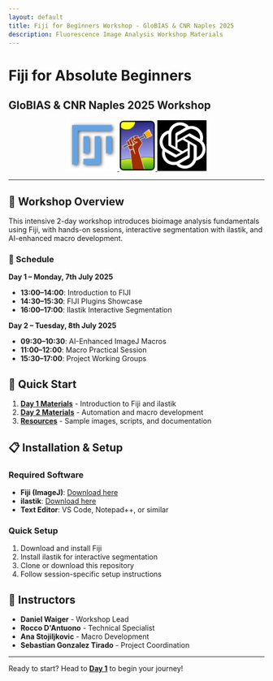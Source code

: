 ```yaml
---
layout: default
title: Fiji for Beginners Workshop - GloBIAS & CNR Naples 2025
description: Fluorescence Image Analysis Workshop Materials
---
```


# Fiji for Absolute Beginners
## GloBIAS & CNR Naples 2025 Workshop

<div align="center">
  <a href="https://imagej.net/software/fiji/">
    <img src="assets/logos/fiji-logo.png" alt="Fiji" height="100">
  </a>
  <a href="https://www.ilastik.org/">
    <img src="assets/logos/ilastik-logo.png" alt="ilastik" height="100">
  </a>
  <a href="https://chat.openai.com/">
    <img src="assets/logos/chatgpt-logo.webp" alt="ChatGPT" height="100">
  </a>
</div>

---

## 🎯 Workshop Overview

This intensive 2-day workshop introduces bioimage analysis fundamentals using Fiji, with hands-on sessions, interactive segmentation with ilastik, and AI-enhanced macro development.

### 📅 Schedule

**Day 1 – Monday, 7th July 2025**
- **13:00–14:00**: Introduction to FIJI
- **14:30–15:30**: FIJI Plugins Showcase  
- **16:00–17:00**: Ilastik Interactive Segmentation

**Day 2 – Tuesday, 8th July 2025**
- **09:30–10:30**: AI-Enhanced ImageJ Macros
- **11:00–12:00**: Macro Practical Session
- **15:30–17:00**: Project Working Groups

## 🚀 Quick Start

1. **[Day 1 Materials](Day1_Monday_July_7/)** - Introduction to Fiji and ilastik
2. **[Day 2 Materials](Day2_Tuesday_July_8/)** - Automation and macro development
3. **[Resources](Resources/)** - Sample images, scripts, and documentation

## 📋 Installation & Setup

### Required Software
- **Fiji (ImageJ)**: [Download here](https://imagej.net/software/fiji/downloads)
- **ilastik**: [Download here](https://www.ilastik.org/download.html)
- **Text Editor**: VS Code, Notepad++, or similar

### Quick Setup
1. Download and install Fiji
2. Install ilastik for interactive segmentation
3. Clone or download this repository
4. Follow session-specific setup instructions

## 👥 Instructors
- **Daniel Waiger** - Workshop Lead
- **Rocco D'Antuono** - Technical Specialist  
- **Ana Stojiljkovic** - Macro Development
- **Sebastian Gonzalez Tirado** - Project Coordination

---

Ready to start? Head to **[Day 1](Day1_Monday_July_7/)** to begin your journey!
